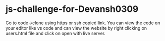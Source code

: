 # js-challenge-for-Devansh0309
Go to code->clone using https or ssh copied link. You can view the code on your editor like vs code and can view the website by right clicking on users.html file and click on open with live server.

